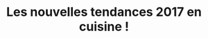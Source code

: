 ---
  template: 0
  type: "0"
  titre: "Les nouvelles tendances 2017 en cuisine !"
  titreMEA: "Les nouvelles tendances 2017 en cuisine !"
  surTitre: ""
  tempsLecture: ""
  libelleType: "Article"
  url: "/c/magazine/inspirations-tendances/les-nouvelles-tendances-2017-en-cuisine"
  thematiques: "Travaux,Rénovation,Déco"
  piecesHabitation: "Cuisine"
  produits: "Meuble de cuisine,Evier,Placard et rangement"
  sujets: ""
  tags: ""
  visuelMea: null
  visuelDesktop: 
    url: "/img/contrib/3194989159807cd0/couleur cuisine 2017.jpg"
    alt: "tendances 2017 en cuisine"
  visuelMobile: null
  title: "Les nouvelles tendances 2017 en cuisine !"
  permalink: "articles//c/magazine/inspirations-tendances/les-nouvelles-tendances-2017-en-cuisine"
  layout: "post"
  lang: "fr-fr"
---